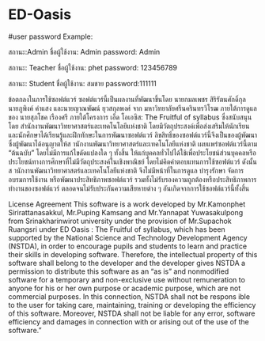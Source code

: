 # ED-Oasis

#user password Example:


สถานะ:Admin
ชื่อผู้ใช้งาน: Admin  password: Admin 


สถานะ: Teacher 
ชื่อผู้ใช้งาน: phet password: 123456789 


สถานะ: Student 
ชื่อผู้ใช้งาน: สมชาย  password:111111 


ข้อตกลงในการใช้ซอฟต์แวร์
  ซอฟต์แวร์นี้เป็นผลงานที่พัฒนาขึ้นโดย นายกมลเพชร สิริรัตนศักดิ์กุล นายภูพิงค์ คำแสง และนายญาณพัฒน์ ยุวสกุลพงศ์ จาก มหาวิทยาลัยศรีนครินทรวิโรฒ ภายใต้การดูแลของ นายสุภโชค เรืองศรี ภายใต้โครงการ เอ็ด โอเอซิส: The Fruitful of syllabus ซึ่งสนับสนุนโดย สำนักงานพัฒนาวิทยาศาสตร์และเทคโนโลยีแห่งชาติ โดยมีวัตถุประสงค์เพื่อส่งเสริมให้นักเรียนและนักศึกษาได้เรียนรู้และฝึกทักษะในการพัฒนาซอฟต์แวร์ ลิขสิทธิ์ของซอฟต์แวร์นี้จึงเป็นของผู้พัฒนา ซึ่งผู้พัฒนาได้อนุญาตให้ส านักงานพัฒนาวิทยาศาสตร์และเทคโนโลยีแห่งชาติ เผยแพร่ซอฟต์แวร์นี้ตาม “ต้นฉบับ” โดยไม่มีการแก้ไขดัดแปลงใด ๆ ทั้งสิ้น ให้แก่บุคคลทั่วไปได้ใช้เพื่อประโยชน์ส่วนบุคคลหรือประโยชน์ทางการศึกษาที่ไม่มีวัตถุประสงค์ในเชิงพาณิชย์ โดยไม่คิดค่าตอบแทนการใช้ซอฟต์แวร์ ดังนั้น ส านักงานพัฒนาวิทยาศาสตร์และเทคโนโลยีแห่งชาติ จึงไม่มีหน้าที่ในการดูแล บำรุงรักษา จัดการอบรมการใช้งาน หรือพัฒนาประสิทธิภาพซอฟต์แวร์ รวมทั้งไม่รับรองความถูกต้องหรือประสิทธิภาพการทำงานของซอฟต์แวร์ ตลอดจนไม่รับประกันความเสียหายต่าง ๆ อันเกิดจากการใช้ซอฟต์แวร์นี้ทั้งสิ้น


License Agreement
  This software is a work developed by Mr.Kamonphet Sirirattanasakkul, Mr.Puping Kamsang and Mr.Yannapat Yuwasakulpong from Srinakharinwirot university under the provision of Mr.Supachok Ruangsri  under ED Oasis : The Fruitful of syllabus, which has been supported by the National Science and Technology Development Agency (NSTDA), in order to encourage pupils and students to learn and practice their skills in developing software. Therefore, the intellectual property of this software shall belong to the developer and the developer gives NSTDA a permission to distribute this software as an “as is” and nonmodified software for a temporary and non-exclusive use without remuneration to anyone for his or her own purpose or academic purpose, which are not commercial purposes. In this connection, NSTDA shall not be respons ible to the user for taking care, maintaining, training or developing the efficiency of this software. Moreover, NSTDA shall not be liable for any error, software efficiency and damages in connection with or arising out of the use of the software.”
